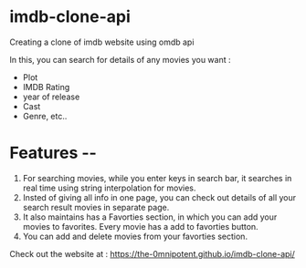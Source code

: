 # imdb-clone-api
Creating a clone of imdb website using omdb api

In this, you can search for details of any movies you want :
- Plot
- IMDB Rating
- year of release
- Cast
- Genre, etc..

# Features --
1. For searching movies, while you enter keys in search bar, it searches in real time using string interpolation for movies.
2. Insted of giving all info in one page, you can check out details of all your search result movies in separate page.
3. It also maintains has a Favorties section, in which you can add your movies to favorites. Every movie has a add to favorties button. 
4. You can add and delete movies from your favorties section.

Check out the website at  : https://the-0mnipotent.github.io/imdb-clone-api/
